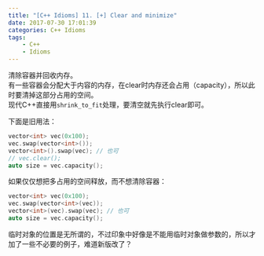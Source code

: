 ```yaml
---
title: "[C++ Idioms] 11. [+] Clear and minimize"
date: 2017-07-30 17:01:39
categories: C++ Idioms
tags:
    - C++
    - Idioms
---
```

清除容器并回收内存。<!--more-->  
有一些容器会分配大于内容的内存，在clear时内存还会占用（capacity），所以此时要清掉这部分占用的空间。  
现代C++直接用`shrink_to_fit`处理，要清空就先执行clear即可。  

下面是旧用法：
```cpp
vector<int> vec(0x100);
vec.swap(vector<int>());
vector<int>().swap(vec); // 也可
// vec.clear();
auto size = vec.capacity();
```

如果仅仅想把多占用的空间释放，而不想清除容器：
```cpp
vector<int> vec(0x100);	
vec.swap(vector<int>(vec));
vector<int>(vec).swap(vec); // 也可
auto size = vec.capacity();
```
临时对象的位置是无所谓的，不过印象中好像是不能用临时对象做参数的，所以才加了一些不必要的例子，难道新版改了？  

